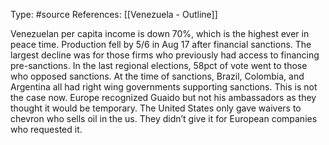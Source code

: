 Type: #source
References: [[Venezuela - Outline]]

Venezuelan per capita income is down 70%, which is the highest ever in peace time. Production fell by 5/6 in Aug 17 after financial sanctions. The largest decline was for those firms who previously had access to financing pre-sanctions. In the last regional elections, 58pct of vote went to those who opposed sanctions. At the time of sanctions, Brazil, Colombia, and Argentina all had right wing governments supporting sanctions. This is not  the case now. Europe recognized Guaido but not his ambassadors as they thought it would be temporary. The United States only gave waivers to chevron who sells oil in the us. They didn’t give it for European companies who requested it. 